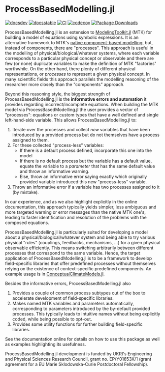 # ProcessBasedModelling.jl

[![docsdev](https://img.shields.io/badge/docs-dev-lightblue.svg)](https://juliadynamics.github.io/ProcessBasedModelling.jl/dev/)
[![docsstable](https://img.shields.io/badge/docs-stable-blue.svg)](https://juliadynamics.github.io/ProcessBasedModelling.jl/stable/)
[![CI](https://github.com/JuliaDynamics/ProcessBasedModelling.jl/workflows/CI/badge.svg)](https://github.com/JuliaDynamics/ProcessBasedModelling.jl/actions?query=workflow%3ACI)
[![codecov](https://codecov.io/gh/JuliaDynamics/ProcessBasedModelling.jl/branch/main/graph/badge.svg)](https://codecov.io/gh/JuliaDynamics/ProcessBasedModelling.jl)
[![Package Downloads](https://shields.io/endpoint?url=https://pkgs.genieframework.com/api/v1/badge/ProcessBasedModelling)](https://pkgs.genieframework.com?packages=ProcessBasedModelling)

ProcessBasedModelling.jl is an extension to [ModelingToolkit.jl](https://docs.sciml.ai/ModelingToolkit/stable/) (MTK) for building a model of equations using symbolic expressions.
It is an alternative framework to MTK's [native component-based modelling](https://docs.sciml.ai/ModelingToolkit/stable/tutorials/acausal_components/), but, instead of components, there are "processes".
This approach is useful in the modelling of physical/biological/whatever systems, where each variable corresponds to a particular physical concept or observable and there are few (or none) duplicate variables to make the definition of MTK "factories" worthwhile.
On the other hand, there plenty of different physical representations, or _processes_ to represent a given physical concept.
In many scientific fields this approach parallels the modelling reasoning of the researcher more closely than the "components" approach.

Beyond this reasoning style, the biggest strength of ProcessBasedModelling.jl is the **informative errors and automation** it provides regarding incorrect/incomplete equations. When building the MTK model via ProcessBasedModelling.jl the user provides a vector of "processes": equations or custom types that have a well defined and single left-hand-side variable.
This allows ProcessBasedModelling.jl to:

1. Iterate over the processes and collect _new_ variables that have been introduced by a provided process but do not themselves have a process assigned to them.
2. For these collected "process-less" variables:
   - If there is a default process defined, incorporate this one into the model
   - If there is no default process but the variable has a default value, equate the variable to a _parameter_ that has the same default value and throw an informative warning.
   - Else, throw an informative error saying exactly which originally provided variable introduced this new "process-less" variable.
3. Throw an informative error if a variable has two processes assigned to it (by mistake).

In our experience, and as we also highlight explicitly in the online documentation, this approach typically yields simpler, less ambiguous and more targeted warning or error messages than the native MTK one's, leading to faster identification and resolution of the problems with the composed equations.

ProcessBasedModelling.jl is particularly suited for developing a model about a physical/biological/whatever system and being able to try various physical "rules" (couplings, feedbacks, mechanisms, ...) for a given physical observable efficiently.
This means switching arbitrarily between different processes that correspond to the same variable.
Hence, the target application of ProcessBasedModelling.jl is to be a framework to develop field-specific libraries that offer predefined processes without themselves relying on the existence of context-specific predefined components. An example usage is in [ConceptualClimateModels.jl](https://github.com/JuliaDynamics/ConceptualClimateModels.jl).

Besides the informative errors, ProcessBasedModelling.jl also

1. Provides a couple of common process subtypes out of the box to accelerate development of field-specific libraries.
2. Makes named MTK variables and parameters automatically, corresponding to parameters introduced by the by-default provided processes. This typically leads to intuitive names without being explicitly coded, while being possible to opt-out.
3. Provides some utility functions for further building field-specific libraries.

See the documentation online for details on how to use this package as well as examples highlighting its usefulness.

ProcessBasedModelling.jl development is funded by UKRI's Engineering and Physical Sciences Research Council, grant no. EP/Y01653X/1 (grant agreement for a EU Marie Sklodowska-Curie Postdoctoral Fellowship).